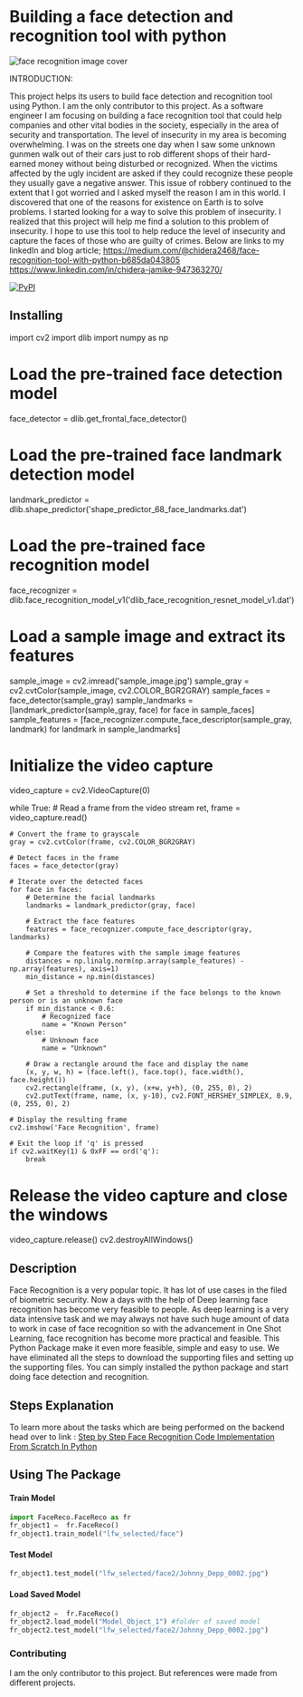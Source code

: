 # Building a face detection and recognition tool with python
![face recognition image cover](https://github.com/Chidera2468/Face_recognition_using_python/assets/111118184/b025dd51-7ed8-4e71-a007-762529ff0f6f)


INTRODUCTION:

This project helps its users to build face detection and recognition tool using Python. I am the only contributor to this project. As a software engineer I am focusing on building a face recognition tool that could help companies and other vital bodies in the society, especially in the area of security and transportation.
The level of insecurity in my area is becoming overwhelming. I was on the streets one day when I saw some unknown gunmen walk out of their cars just to rob different shops of their hard-earned money without being disturbed or recognized. When the victims affected by the ugly incident are asked if they could recognize these people they usually gave a negative answer. This issue of robbery continued to the extent that I got worried and I asked myself the reason I am in this world. I discovered that one of the reasons for existence on Earth is to solve problems. I started looking for a way to solve this problem of insecurity. I realized that this project will help me find a solution to this problem of insecurity. I hope to use this tool to help reduce the level of insecurity and capture the faces of those who are guilty of crimes.
Below are links to my linkedIn and blog article;
https://medium.com/@chidera2468/face-recognition-tool-with-python-b685da043805
https://www.linkedin.com/in/chidera-jamike-947363270/

[![PyPI](https://badge.fury.io/py/FaceReco.png)](https://pypi.org/project/FaceReco/)

## Installing

import cv2
import dlib
import numpy as np

# Load the pre-trained face detection model
face_detector = dlib.get_frontal_face_detector()

# Load the pre-trained face landmark detection model
landmark_predictor = dlib.shape_predictor('shape_predictor_68_face_landmarks.dat')

# Load the pre-trained face recognition model
face_recognizer = dlib.face_recognition_model_v1('dlib_face_recognition_resnet_model_v1.dat')

# Load a sample image and extract its features
sample_image = cv2.imread('sample_image.jpg')
sample_gray = cv2.cvtColor(sample_image, cv2.COLOR_BGR2GRAY)
sample_faces = face_detector(sample_gray)
sample_landmarks = [landmark_predictor(sample_gray, face) for face in sample_faces]
sample_features = [face_recognizer.compute_face_descriptor(sample_gray, landmark) for landmark in sample_landmarks]

# Initialize the video capture
video_capture = cv2.VideoCapture(0)

while True:
    # Read a frame from the video stream
    ret, frame = video_capture.read()

    # Convert the frame to grayscale
    gray = cv2.cvtColor(frame, cv2.COLOR_BGR2GRAY)

    # Detect faces in the frame
    faces = face_detector(gray)

    # Iterate over the detected faces
    for face in faces:
        # Determine the facial landmarks
        landmarks = landmark_predictor(gray, face)

        # Extract the face features
        features = face_recognizer.compute_face_descriptor(gray, landmarks)

        # Compare the features with the sample image features
        distances = np.linalg.norm(np.array(sample_features) - np.array(features), axis=1)
        min_distance = np.min(distances)

        # Set a threshold to determine if the face belongs to the known person or is an unknown face
        if min_distance < 0.6:
            # Recognized face
            name = "Known Person"
        else:
            # Unknown face
            name = "Unknown"

        # Draw a rectangle around the face and display the name
        (x, y, w, h) = (face.left(), face.top(), face.width(), face.height())
        cv2.rectangle(frame, (x, y), (x+w, y+h), (0, 255, 0), 2)
        cv2.putText(frame, name, (x, y-10), cv2.FONT_HERSHEY_SIMPLEX, 0.9, (0, 255, 0), 2)

    # Display the resulting frame
    cv2.imshow('Face Recognition', frame)

    # Exit the loop if 'q' is pressed
    if cv2.waitKey(1) & 0xFF == ord('q'):
        break

# Release the video capture and close the windows
video_capture.release()
cv2.destroyAllWindows()

## Description
Face Recognition is a very popular topic. It has lot of use cases in the filed of biometric security. 
Now a days with the help of Deep learning face recognition has become very feasible to people. 
As deep learning is a very data intensive task and we may always not have such huge amount of data to work in case of face recognition 
so with the advancement in One Shot Learning, face recognition has become more practical and feasible. This Python Package make it even more feasible, simple 
and easy to use. We have eliminated all the steps to download the supporting files and setting up the supporting files. You can simply installed the python package and start doing face detection and recognition.

## Steps Explanation
To learn more about the tasks which are being performed on the backend head over to link : [Step by Step Face Recognition Code Implementation From Scratch In Python](https://towardsdatascience.com/step-by-step-face-recognition-code-implementation-from-scratch-in-python-cc95fa041120)

## Using The Package

#### Train Model

```python
import FaceReco.FaceReco as fr
fr_object1 =  fr.FaceReco()
fr_object1.train_model("lfw_selected/face")
``` 

#### Test Model

```python
fr_object1.test_model("lfw_selected/face2/Johnny_Depp_0002.jpg")
``` 

#### Load Saved Model

```python
fr_object2 =  fr.FaceReco()
fr_object2.load_model("Model_Object_1") #folder of saved model
fr_object2.test_model("lfw_selected/face2/Johnny_Depp_0002.jpg")
``` 
### Contributing

I am the only contributor to this project. But references were made from different projects.

